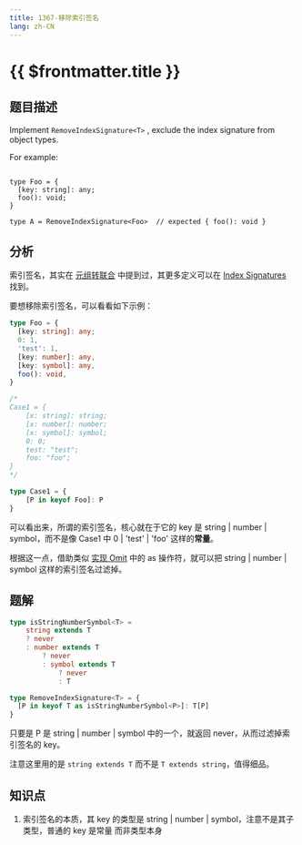 ```yaml
---
title: 1367-移除索引签名
lang: zh-CN
---
```


# {{ $frontmatter.title }}

## 题目描述

Implement `RemoveIndexSignature<T>` , exclude the index signature from object types.

For example:

```

type Foo = {
  [key: string]: any;
  foo(): void;
}

type A = RemoveIndexSignature<Foo>  // expected { foo(): void }

```

## 分析

索引签名，其实在 [元组转联合](/medium/10-元组转联合.md) 中提到过，其更多定义可以在 [Index Signatures
](https://www.typescriptlang.org/docs/handbook/2/objects.html#index-signatures)
找到。

要想移除索引签名，可以看看如下示例：

```ts
type Foo = {
  [key: string]: any;
  0: 1,
  'test': 1,
  [key: number]: any,
  [key: symbol]: any,
  foo(): void,
}

/*
Case1 = {
    [x: string]: string;
    [x: number]: number;
    [x: symbol]: symbol;
    0: 0;
    test: "test";
    foo: "foo";
}
*/

type Case1 = {
    [P in keyof Foo]: P
}
```

可以看出来，所谓的索引签名，核心就在于它的 key 是 string | number | symbol，而不是像 Case1 中 0 | 'test' | 'foo' 这样的**常量**。

根据这一点，借助类似 [实现 Omit](/medium/3-实现Omit.md) 中的 as 操作符，就可以把 string | number | symbol 这样的索引签名过滤掉。

## 题解

```ts
type isStringNumberSymbol<T> =
    string extends T
    ? never
    : number extends T
        ? never
        : symbol extends T
            ? never
            : T

type RemoveIndexSignature<T> = {
  [P in keyof T as isStringNumberSymbol<P>]: T[P]
}
```

只要是 P 是 string | number | symbol 中的一个，就返回 never，从而过滤掉索引签名的 key。

注意这里用的是 `string extends T` 而不是 `T extends string`，值得细品。

## 知识点

1. 索引签名的本质，其 key 的类型是 string | number | symbol，注意不是其子类型，普通的 key 是常量 而非类型本身